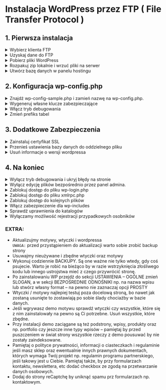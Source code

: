 # Instalacja WordPress przez FTP ( File Transfer Protocol )

## 1. Pierwsza instalacja

<details>
  <summary>
    Wybierz klienta FTP
  </summary>
  <ul>
    <li> FileZilla - MacOS </li>
    <li> WinSCP - Windows </li>
  </ul>
</details>

<details>
  <summary>
    Uzyskaj dane do FTP
  </summary>
  <ul>
    <li> host </li>
    <li> login </li>
    <li> hasło </li>
    <li> protokół i port (najczęściej FTP / 21) </li>
  </ul>
</details>

<details>
  <summary>
    Pobierz pliki WordPress
  </summary>
  <ul>
    <li> ( https://pl.wordpress.org/download/ ) </li>
  </ul>
</details>

<details>
  <summary>
    Rozpakuj zip lokalnie i wrzuć pliki na serwer
  </summary>
  <ul>
    <li> Wrzuć zawartość katalogu wordpress do głównego katalogu ( example.pl ), lub podkatalogu ( example.pl/wordpress ). </li>
  </ul>
</details>  

<details>
  <summary>
    Utwórz bazę danych w panelu hostingu
  </summary>
  <ul>
    <li> nazwa bazy </li>
    <li> nazwa użytkownika </li>
    <li> hasło </li>
    <strong>UWAGA:</strong> Pamiętaj by dać jakieś mało oczywiste hasło i nazwę użytkownika  
  </ul>
</details>

## 2. Konfiguracja wp-config.php

<details>
  <summary>
    Znajdź wp-config-sample.php i zamień nazwę na wp-config.php.
  </summary>
  <ul>
    <li> Otwieramy plik w edytorze tekstowym i wpisujemy to co udało się stworzyć w panelu hostingowym tworząc bazę danych. </li>
    ( name, user, password, host, charset )
  </ul>
</details>

<details>
  <summary>
    Wygeneruj własne klucze zabezpieczające
  </summary>
  <ul>
    <li> Generujemy własne klucze zabezpieczające dane przechowywane w ciasteczkach. </li>
    ( Własne klucze można wygenerować tutaj: https://api.wordpress.org/secret-key/1.1/salt/ )
  </ul>
</details> 

<details>
  <summary>
    Włącz tryb debugowania
  </summary>
  <ul>
    <li> To absolutna podstawa. W trybie debugowania wyświetlane są wszystkie możliwe komunikaty o błędach – łatwo więc wyłapać wszelkie niedociągnięcia i      pomyłki. Aby włączyć ten tryb należy w pliku wp-config.php zmienić następującą linię 
    <pre>
    define('WP_DEBUG', true);</pre>
    </li>
    <li> Po zakończeniu prac nad stroną należy bezwzględnie wyłączyć tryb debugowania. </li>
  </ul>
</details> 

<details>
  <summary>
    Zmień prefiks tabel
  </summary>
  <ul>
    <li> Zmień prefiks w pliku konfiguracyjnym wp-config.php z 'wp_' na coś innego ( $table_prefix = 'wp_'; ).</li>
    <li> Zmień prefiks tabel bazy danych w phpMyAdmin. </li>
    <li> Zmień wartości wybranych opcji w tabeli bazy danych ( wp_options ):
      <ul>
        <li> wp_user_roles </li>
        <li> wp_user_roles </li>
      </ul>
    </li>
    <li> Zmień wartości wybranych opcji w tabeli bazy danych ( wp_usermeta ):
      <ul>
        <li> wp_capabilities </li>
        <li> wp_user_level </li>
        <li> wp_user-settings </li>
        <li> wp_dashboard_quick_press_last_post_id </li>
        <li> wp_user-settings-time </li>
      </ul>
    </li>
  </p>
</details> 


## 3. Dodatkowe Zabezpieczenia

<details>
  <summary>
    Zainstaluj certyfikat SSL
  </summary>
  <p>
    UZUPEŁNIJ
  </p>
</details>

<details>
  <summary>
    Przenieś ustawienia bazy danych do oddzielnego pliku
  </summary>
  <ul>
    <li> Szukamy poniższego fragmentu i kopiujemy do innego pliku – przykładowo 'wp-config-data.php': </li>
    <pre>
    define('DB_NAME', 'moja_baza');
    define('DB_USER', 'moj_user');
    define('DB_PASSWORD', 'moje_haslo');
    define('DB_HOST', 'moj_host');
    define('DB_CHARSET', 'utf8');
    define('DB_COLLATE', '');</pre>
    <li> Następnie w pliku wp-config.php dodajemy: </li>
    <pre>
    require_once "wp-config-data.php";</pre>
  </ul>
</details> 

<details>
  <summary>
    Usuń informacje o wersji wordpressa
  </summary>
  <ul>
    <li> W pliku functions.php dodajemy fragment: </li>
    <pre>
    function remove_version_info() {
    return '';
    } 
    add_filter('the_generator', 'remove_version_info');
    remove_action('wp_head', 'wp_generator');</pre>
  </ul>
</details>

## 4. Na koniec

<details>
  <summary>
    Wyłącz tryb debugowania i ukryj błędy na stronie
  </summary>
  <ul>
    <li> Po zakończeniu prac nad stroną należy bezwzględnie wyłączyć tryb debugowania. </li>
      <pre>
      define('WP_DEBUG', false);
      if ( ! WP_DEBUG ) {
      ini_set('display_errors', 0);
      }
      </pre>
  </ul>
</details> 

<details>
  <summary>
    Wyłącz edycję plików bezpośrednio przez panel admina.
  </summary>
  <ul>
    <li> Wyłączamy możliwość edycji plików motywu i wtyczek bezpośrednio przez panel WordPress. W pliku wp-config.php dopisując do niego fragment: </li>
    <pre>
    define('DISALLOW_FILE_EDIT', true);
    </pre>
  </ul>
</details>

<details>
  <summary>
    Zablokuj dostęp do pliku wp-login.php
  </summary>
  <ul>
    <li> Najprostsza metoda zabezpieczenia tegoż pliku to dodanie w '.htaccess' takie cuda: </li>
    <pre>
    <IfModule mod_rewrite.c>
    RewriteEngine On
    RewriteCond %{REQUEST_METHOD} POST
    RewriteCond %{HTTP_REFERER} !^http://(.*)?.nasza-domena.pl [NC]
    RewriteCond %{REQUEST_URI} ^/wp-login\.php(.*)$
    RewriteRule ^(.*)$ - [R=403,L]
    </IfModule>
    </pre>
  </ul>
</details>

<details>
  <summary>
    Zablokuj dostęp do pliku xmlrpc.php
  </summary>
  <ul>
    <li> Plik ten jest drugim w kolejności, który jest najczęściej atakowany (pierwszy to wp-login.php). Jeśli nie korzysta się z interfejsu XML-RPC to można go całkowicie zablokować dodając w '.htaccess': </li>
    <pre>
    <files xmlrpc.php>
    order deny,allow
    deny from all
    </files>
    </pre>
  </ul>
</details>

<details>
  <summary>
    Zablokuj dostęp do kolejnych plików
  </summary>
  <ul>
    <li> Są pliki, do których NIKT NIGDY nie powinien mieć dostępu. Należy wpisać w pliku '.htaccess': </li>
    <pre>
    <FilesMatch "wp-config.*\.php|\.htaccess|readme\.html">
    Order allow,deny
    Deny from all
    </FilesMatch>
    </pre>
  </ul>
</details>

<details>
  <summary>
    Włącz zabezpieczenie dla wp-includes
  </summary>
  <ul>
    <li> W katalogu wp-includes tworzymy plik '.htaccess' i dodajemy do niego: </li>
    <pre>
    <FilesMatch "\.(?i:php)$">
    Order allow,deny
    Deny from all
    </FilesMatch>
    <Files wp-tinymce.php>
    Allow from all
    </Files>
    <Files ms-files.php>
    Allow from all
    </Files>
    </pre>
  </ul>
</details>

<details>
  <summary>
    Sprawdź uprawnienia do katalogów
  </summary>
  <ul>
    <li> Standardowy schemat uprawnień wygląda mniej więcej tak: </li>
    <pre>katalog główny / – 644
/wp-admin – 644
/wp-includes – 644
/wp-content/uploads – 755
Plik `.htaccess` powinien mieć uprawnienia 644.
  </ul>
</details>

<details>
  <summary>
    Wyłączamy możliwość rejestracji przypadkowych osobników
  </summary>
  <ul>
    <li> ( Ustawienia / Ogólne / Członkostwo ) </li>
  </ul>
</details>

### EXTRA:
- Aktualizujmy motywy, wtyczki i wordpressa <br>
`UWAGA:` przed przystąpieniem do aktualizacji warto sobie zrobić backup strony
- Usuwajmy nieużywane i zbędne wtyczki oraz motywy
- Wykonuj codziennie BACKUPY. Są one ważne nie tylko wtedy, gdy coś psujecie. Warto je robić na bieżąco by w razie wstrzyknięcia złośliwego kodu lub innego ustrojstwa mieć z czego przywrócić stronę.
- Po zainstalowaniu WP przejdź do sekcji USTAWIENIA – OGÓLNE zmień SLOGAN, a w sekcji BEZPOŚREDNIE ODNOŚNIKI np. na nazwa wpisu lub stwórz własny format – na pewno nie zaznaczaj opcji PROSTY
- Wtyczki / motywy najlepiej testuj poza docelową stroną, bo nawet jak zostaną usunięte to zostawiają po sobie ślady chociażby w bazie danych. 
- Jeśli wgrywasz demo motywu sprawdź wtyczki czy wszystkie, które się z nim zainstalowały na pewno są Ci potrzebne. Usuń wszystkie, które zbędne. 
- Przy instalacji demo zaciągane są też podstrony, wpisy, produkty oraz np. portfolio czy jeszcze inne typy wpisów – pamiętaj by przed puszczeniem w świat strony wszystkie rzeczy z demo pousuwać by nie zostały zaindeksowane.
- Pamiętaj o polityce prywatności, informacji o ciasteczkach i regulaminie jeśli masz sklep oraz ewentualnie innych prawnych dokumentach, których wymaga Twój projekt np. regulamin programu partnerskiego, jeśli takowy jest u Ciebie. Pamiętaj także, by przy formularzach kontaktu, newslettera, etc dodać checkbox ze zgodą na przetwarzanie danych osobowych.
- Dodaj do strony reCaptchę by uniknąć spamu prz formularzach np. kontaktowym.
